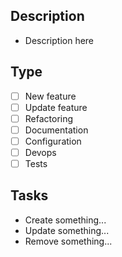 ## Description

- Description here

## Type

- [ ] New feature
- [ ] Update feature
- [ ] Refactoring
- [ ] Documentation
- [ ] Configuration
- [ ] Devops
- [ ] Tests

## Tasks

- Create something...
- Update something...
- Remove something...
